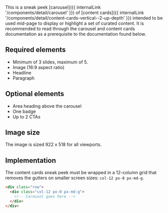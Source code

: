 This is a sneak peek [carousel]({{ internalLink '/components/detail/carousel' }}) of [content cards]({{ internalLink '/components/detail/content-cards-vertical--2-up-depth' }}) intended to be used mid-page to display or highlight a set of curated content. It is recommended to read through the carousel and content cards documentation as a prerequisite to the documentation found below.

## Required elements
- Minimum of 3 slides, maximum of 5.
- Image (16:9 aspect ratio)
- Headline
- Paragraph

## Optional elements
- Area heading above the carousel
- One badge
- Up to 2 CTAs

## Image size
The image is sized 922 x 518 for all viewports.

## Implementation
The content cards sneak peek must be wrapped in a 12-column grid that removes the gutters on smaller screen sizes: `col-12 px-0 px-md-g`.

```html
<div class="row">
  <div class="col-12 px-0 px-md-g">
    <!-- Carousel goes here -->
  </div>
</div>
```
